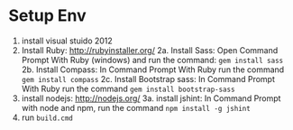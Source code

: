 Setup Env
=========

1. install visual stuido 2012
2. Install Ruby: http://rubyinstaller.org/
2a. Install Sass: Open Command Prompt With Ruby (windows) and run the command: `gem install sass`
2b. Install Compass: In Command Prompt With Ruby run the command `gem install compass`
2c. Install Bootstrap sass: In Command Prompt With Ruby run the command `gem install bootstrap-sass`
3. install nodejs: http://nodejs.org/
3a. install jshint: In Command Prompt with node and npm, run the command `npm install -g jshint`
4. run `build.cmd`